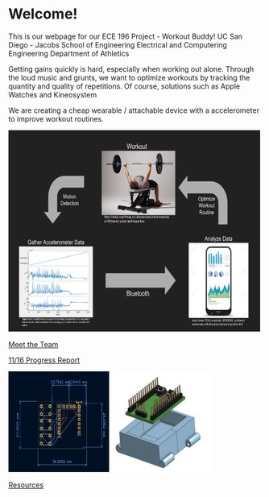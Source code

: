 # Welcome!

This is our webpage for our ECE 196 Project - Workout Buddy!
UC San Diego - Jacobs School of Engineering
Electrical and Computering Engineering
Department of Athletics

Getting gains quickly is hard, especially when working out alone. Through the loud music and grunts, we want to optimize workouts by tracking the quantity and quality of repetitions. Of course, solutions such as Apple Watches and Kineosystem

We are creating a cheap wearable / attachable device with a accelerometer to improve workout routines. 

<img src="website/site_resources/FlowChart.png" width="500" height="400"/>


[Meet the Team](website/AboutTeam.md)

[11/16 Progress Report](website/11_16_Progress_Report.md)

<img src="website/site_resources/PCB_Design.png" width="200" height="200"/>

<img src= "website/site_resources/CAD.png" width="200" height="200"/>

[Resources](website/resources.md)
